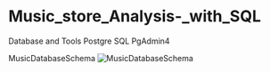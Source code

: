 # Music_store_Analysis-_with_SQL

Database and Tools
Postgre SQL
PgAdmin4

MusicDatabaseSchema
![MusicDatabaseSchema](https://github.com/Karan111980/Music_store_Analysis-_with_SQL/assets/142926309/138a5e5d-67fc-4a33-8c70-d7396794a388)
